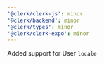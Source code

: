 ```yaml
---
'@clerk/clerk-js': minor
'@clerk/backend': minor
'@clerk/types': minor
'@clerk/clerk-expo': minor
---
```


Added support for User `locale`
